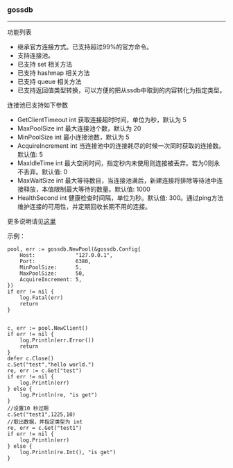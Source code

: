### gossdb

***


功能列表
* 继承官方连接方式。已支持超过99%的官方命令。
* 支持连接池。
* 已支持 set 相关方法
* 已支持 hashmap 相关方法
* 已支持 queue 相关方法
* 已支持返回值类型转换，可以方便的把从ssdb中取到的内容转化为指定类型。

连接池已支持如下参数
* GetClientTimeout int 获取连接超时时间，单位为秒，默认为 5
* MaxPoolSize int 最大连接池个数，默认为 20
* MinPoolSize int 最小连接池数，默认为 5
* AcquireIncrement int  当连接池中的连接耗尽的时候一次同时获取的连接数。默认值: 5
* MaxIdleTime int 最大空闲时间，指定秒内未使用则连接被丢弃。若为0则永不丢弃。默认值: 0
* MaxWaitSize int 最大等待数目，当连接池满后，新建连接将排除等待池中连接释放，本值限制最大等待的数量。默认值: 1000
* HealthSecond int 健康检查时间隔，单位为秒。默认值: 300。通过ping方法维护连接的可用性，并定期回收长期不用的连接。

更多说明请见[这里](https://gowalker.org/github.com/seefan/gossdb)

示例：


	pool, err := gossdb.NewPool(&gossdb.Config{
		Host:             "127.0.0.1",
		Port:             6380,
		MinPoolSize:      5,
		MaxPoolSize:      50,
		AcquireIncrement: 5,
	})
	if err != nil {
		log.Fatal(err)
		return
	}


	c, err := pool.NewClient()
	if err != nil {
		log.Println(err.Error())
		return
	}
	defer c.Close()
	c.Set("test","hello world.")
	re, err := c.Get("test")
	if err != nil {
		log.Println(err)
	} else {
		log.Println(re, "is get")
	}
	//设置10 秒过期
	c.Set("test1",1225,10)
	//取出数据，并指定类型为 int
	re, err = c.Get("test1")
	if err != nil {
		log.Println(err)
	} else {
		log.Println(re.Int(), "is get")
	}
